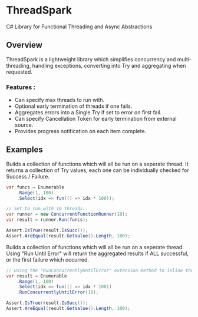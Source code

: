 # ThreadSpark
C# Library for Functional Threading and Async Abstractions

## Overview

ThreadSpark is a lightweight library which simplifies concurrency and multi-threading, handling exceptions, converting into Try<T> and aggregating when requested.

### Features :
 * Can specify max threads to run with.
 * Optional early termination of threads if one fails.
 * Aggregates errors into a Single Try<T> if set to error on first fail.
 * Can specify Cancellation Token for early termination from external source.
 * Provides progress notification on each item complete.
 
## Examples

Builds a collection of functions which will all be run on a seperate thread.
It returns a collection of Try<T> values, each one can be individually checked for Success / Failure.
```csharp
var funcs = Enumerable
	.Range(1, 100)
	.Select(idx => fun(() => idx * 100));

// Set to run with 10 threads.
var runner = new ConcurrentFunctionRunner(10);
var result = runner.Run(funcs);

Assert.IsTrue(result.IsSucc());
Assert.AreEqual(result.GetValue().Length, 100);
```


Builds a collection of functions which will all be run on a seperate thread.
Using "Run Until Error" will return the aggregated results if ALL successful, or the first failure which occurred.
```csharp
// Using the "RunConcurrentlyUntilError" extension method to inline the call.
var result = Enumerable
	.Range(1, 100)
	.Select(idx => fun(() => idx * 100))
	.RunConcurrentlyUntilError(10);

Assert.IsTrue(result.IsSucc());
Assert.AreEqual(result.GetValue().Length, 100);
```
